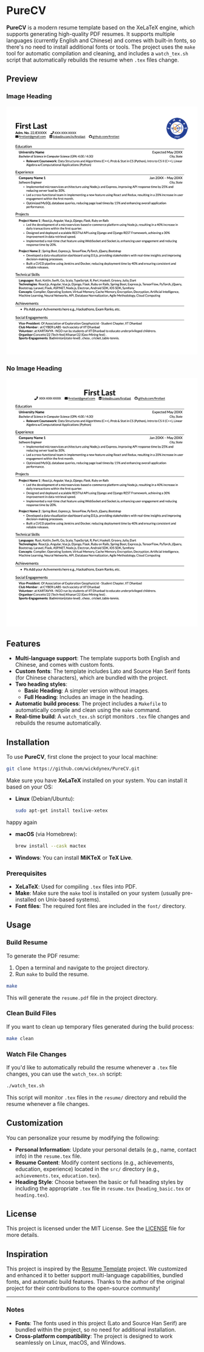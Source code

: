 # PureCV

**PureCV** is a modern resume template based on the XeLaTeX engine, which supports generating high-quality PDF resumes. It supports multiple languages (currently English and Chinese) and comes with built-in fonts, so there's no need to install additional fonts or tools. The project uses the `make` tool for automatic compilation and cleaning, and includes a `watch_tex.sh` script that automatically rebuilds the resume when `.tex` files change.

## Preview

### Image Heading

<img src="./preview.png"/>

### No Image Heading

<img src="./preview_basic.png"/>

## Features

- **Multi-language support**: The template supports both English and Chinese, and comes with custom fonts.
- **Custom fonts**: The template includes Lato and Source Han Serif fonts (for Chinese characters), which are bundled with the project.
- **Two heading styles**:
  - **Basic Heading**: A simpler version without images.
  - **Full Heading**: Includes an image in the heading.
- **Automatic build process**: The project includes a `Makefile` to automatically compile and clean using the `make` command.
- **Real-time build**: A `watch_tex.sh` script monitors `.tex` file changes and rebuilds the resume automatically.

## Installation

To use **PureCV**, first clone the project to your local machine:

```bash
git clone https://github.com/wickdynex/PureCV.git
```

Make sure you have **XeLaTeX** installed on your system. You can install it based on your OS:


- **Linux** (Debian/Ubuntu):

  ```bash
  sudo apt-get install texlive-xetex
  ```

happy again

- **macOS** (via Homebrew):

  ```bash
  brew install --cask mactex
  ```

- **Windows**: You can install **MiKTeX** or **TeX Live**.

### Prerequisites

- **XeLaTeX**: Used for compiling `.tex` files into PDF.
- **Make**: Make sure the `make` tool is installed on your system (usually pre-installed on Unix-based systems).
- **Font files**: The required font files are included in the `font/` directory.

## Usage

### Build Resume

To generate the PDF resume:

1. Open a terminal and navigate to the project directory.
2. Run `make` to build the resume.

```bash
make
```

This will generate the `resume.pdf` file in the project directory.

### Clean Build Files

If you want to clean up temporary files generated during the build process:

```bash
make clean
```

### Watch File Changes

If you'd like to automatically rebuild the resume whenever a `.tex` file changes, you can use the `watch_tex.sh` script:

```bash
./watch_tex.sh
```

This script will monitor `.tex` files in the `resume/` directory and rebuild the resume whenever a file changes.

## Customization

You can personalize your resume by modifying the following:

- **Personal Information**: Update your personal details (e.g., name, contact info) in the `resume.tex` file.
- **Resume Content**: Modify content sections (e.g., achievements, education, experience) located in the `src/` directory (e.g., `achievements.tex`, `education.tex`).
- **Heading Style**: Choose between the basic or full heading styles by including the appropriate `.tex` file in `resume.tex` (`heading_basic.tex` or `heading.tex`).

## License

This project is licensed under the MIT License. See the [LICENSE](LICENSE) file for more details.

## Inspiration

This project is inspired by the [Resume Template](https://github.com/aserador/resume-template) project. We customized and enhanced it to better support multi-language capabilities, bundled fonts, and automatic build features. Thanks to the author of the original project for their contributions to the open-source community!

---

### Notes

- **Fonts**: The fonts used in this project (Lato and Source Han Serif) are bundled within the project, so no need for additional installation.
- **Cross-platform compatibility**: The project is designed to work seamlessly on Linux, macOS, and Windows.